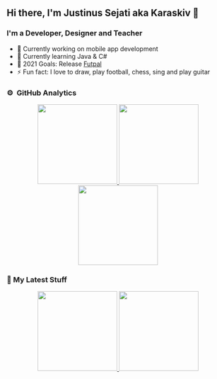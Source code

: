 ## Hi there, I'm Justinus Sejati aka Karaskiv 👋

### I'm a Developer, Designer and Teacher

- 🔭 Currently working on mobile app development
- 🌱 Currently learning Java & C#
- 🥅 2021 Goals: Release [Futpal](https://github.com/Karaskiv?tab=projects)
- ⚡ Fun fact: I love to draw, play football, chess, sing and play guitar

### ⚙️ &nbsp;GitHub Analytics
<p align="center">
<a href="https://github.com/Karaskiv">
  <img height="180em" src="https://github-readme-stats-eight-theta.vercel.app/api?username=Karaskiv&show_icons=true&theme=gotham&include_all_commits=true&count_private=gotham"/>
  <img height="180em" src="https://github-readme-stats-eight-theta.vercel.app/api/top-langs/?username=Karaskiv&layout=compact&langs_count=8&theme=gotham"/>
  <img height="180em" src="https://github-readme-streak-stats.herokuapp.com/?user=Karaskiv&theme=gotham"/>
</a>
</p>

### 🚀 My Latest Stuff
<p align="center">
  <a href="https://github.com/Karaskiv/Desktop-FlappyBird">
    <img height="180em" src="https://github-readme-stats.vercel.app/api/pin/?username=Karaskiv&repo=Desktop-FlappyBird&theme=radical"/>
  </a>
  <a href="https://github.com/Karaskiv/Desktop-KaraskivCoffeehouse">
    <img height="180em" src="https://github-readme-stats.vercel.app/api/pin/?username=Karaskiv&repo=Desktop-KaraskivCoffeehouse=radical">
  </a>
</p>
